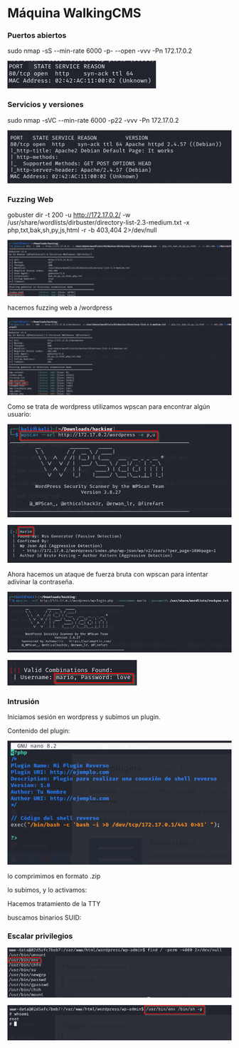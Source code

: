 # Máquina WalkingCMS

### Puertos abiertos

sudo nmap -sS --min-rate 6000 -p- --open -vvv -Pn 172.17.0.2

![alt text](image.png)

### Servicios y versiones

sudo nmap -sVC --min-rate 6000 -p22 -vvv -Pn 172.17.0.2

![alt text](image-1.png)

### Fuzzing Web

gobuster dir -t 200 -u http://172.17.0.2/ -w /usr/share/wordlists/dirbuster/directory-list-2.3-medium.txt -x php,txt,bak,sh,py,js,html -r -b 403,404 2>/dev/null

![alt text](image-2.png)

hacemos fuzzing web a /wordpress

![alt text](image-3.png)

Como se trata de wordpress utilizamos wpscan para encontrar algún usuario:

![alt text](image-4.png)

![alt text](image-5.png)

Ahora hacemos un ataque de fuerza bruta con wpscan para intentar adivinar la contraseña.

![alt text](image-6.png)

![alt text](image-7.png)

### Intrusión

Iniciamos sesión en wordpress y subimos un plugin.

Contenido del plugin:

![alt text](image-8.png)

lo comprimimos en formato .zip

lo subimos, y lo activamos:

Hacemos tratamiento de la TTY

buscamos binarios SUID:

### Escalar privilegios

![alt text](image-9.png)

![alt text](image-10.png)